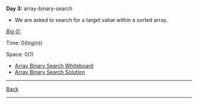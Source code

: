 **Day 3:** array-binary-search

- We are asked to search for a target value within a sorted array.

<u>*Big O:*</u>

Time: 0(log(n))

Space: 0(1)

- [Array Binary Search Whiteboard](../../assets/array-binary-search.png)
- [Array Binary Search Solution](array-binary-search.js)

---
[Back](../../README.md)

---
